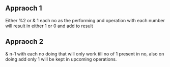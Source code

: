 ## Appraoch 1
Either %2 or & 1 each no as the performing and operation with each number will result in either 1 or 0 and add to result

## Appraoch 2
& n-1 with each no doing that will only work till no of 1 present in no, also on doing add only 1 will be kept in upcoming operations.
